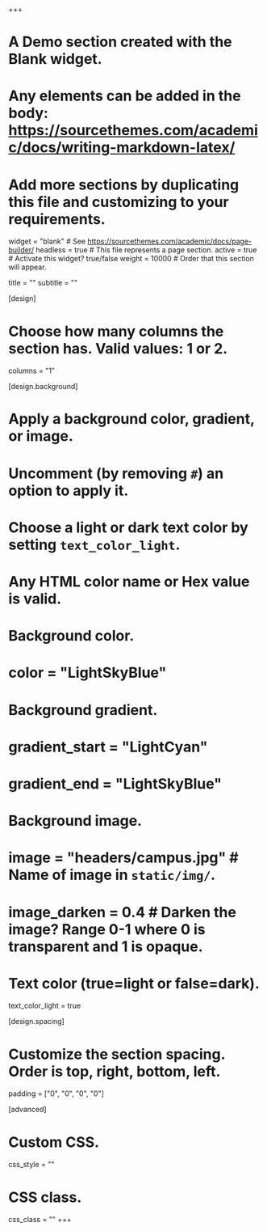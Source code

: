 +++
# A Demo section created with the Blank widget.
# Any elements can be added in the body: https://sourcethemes.com/academic/docs/writing-markdown-latex/
# Add more sections by duplicating this file and customizing to your requirements.

widget = "blank"  # See https://sourcethemes.com/academic/docs/page-builder/
headless = true  # This file represents a page section.
active = true  # Activate this widget? true/false
weight = 10000  # Order that this section will appear.

title = ""
subtitle = ""

[design]
  # Choose how many columns the section has. Valid values: 1 or 2.
  columns = "1"

[design.background]
  # Apply a background color, gradient, or image.
  #   Uncomment (by removing `#`) an option to apply it.
  #   Choose a light or dark text color by setting `text_color_light`.
  #   Any HTML color name or Hex value is valid.

  # Background color.
  # color = "LightSkyBlue"

  # Background gradient.
  # gradient_start = "LightCyan"
  #   gradient_end = "LightSkyBlue"

  # Background image.
  # image = "headers/campus.jpg"  # Name of image in `static/img/`.
  # image_darken = 0.4  # Darken the image? Range 0-1 where 0 is transparent and 1 is opaque.

  # Text color (true=light or false=dark).
  text_color_light = true

[design.spacing]
  # Customize the section spacing. Order is top, right, bottom, left.
  padding = ["0", "0", "0", "0"]

[advanced]
 # Custom CSS. 
 css_style = ""

 # CSS class.
 css_class = ""
+++

<center>

<!--
<div style="display:inline-block;width:750px;"><script type="text/javascript" src="//rf.revolvermaps.com/0/0/7.js?i=5sh3t9xz45s&amp;m=0&amp;c=ff0000&amp;cr1=baff00&amp;sx=0&amp;ds=20" async="async"></script></div>
-->
<!-- <div style="display:inline-block;width:80%;"><script type="text/javascript" src="//rf.revolvermaps.com/0/0/7.js?i=5sh3t9xz45s&amp;m=0&amp;c=ff0000&amp;cr1=baff00&amp;sx=0&amp;ds=20" async="async"></script></div> -->
<script type="text/javascript" src="//rf.revolvermaps.com/0/0/8.js?i=5dbhu4km1x7&amp;m=0&amp;c=ff0000&amp;cr1=ffffff&amp;f=arial&amp;l=33" async="async"></script>

</center>
